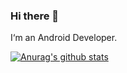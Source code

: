### Hi there 👋

<!--
**hellowmq/hellowmq** is a ✨ _special_ ✨ repository because its `README.md` (this file) appears on your GitHub profile.

Here are some ideas to get you started:

- 🔭 I’m currently working on ...
- 🌱 I’m currently learning ...
- 👯 I’m looking to collaborate on ...
- 🤔 I’m looking for help with ...
- 💬 Ask me about ...
- 📫 How to reach me: ...
- 😄 Pronouns: ...
- ⚡ Fun fact: ...
-->



I‘m an Android Developer. 


[![Anurag's github stats](https://github-readme-stats.vercel.app/api?username=hellowmq)](https://github.com/anuraghazra/github-readme-stats)

